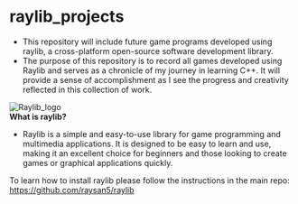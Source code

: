 # raylib_projects
- This repository will include future game programs developed using raylib, a cross-platform open-source software development library.   
- The purpose of this repository is to record all games developed using Raylib and serves as a chronicle of my journey in learning C++. It will provide a sense of accomplishment as I see the progress and creativity reflected in this collection of work.  

![Raylib_logo](https://github.com/user-attachments/assets/af1cec98-c915-4fbf-b680-d9b6809caa02)  
**What is raylib?**  
- Raylib is a simple and easy-to-use library for game programming and multimedia applications. It is designed to be easy to learn and use, making it an excellent choice for beginners and those looking to create games or graphical applications quickly.
  
To learn how to install raylib please follow the instructions in the main repo: https://github.com/raysan5/raylib

